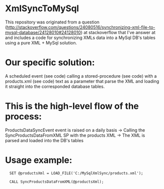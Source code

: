XmlSyncToMySql
==============

This repository was originated from a question (http://stackoverflow.com/questions/24080516/synchronizing-xml-file-to-mysql-database/24128010#24128010) at stackoverflow that I've answer at and includes a code for synchronizing XMLs data into a MySql DB's tables using a pure XML + MySql solution.


Our specific solution:
======================
A scheduled event (see code) calling a stored-procedure (see code) with a products.xml (see code) text as a parameter that parse the XML and loading it straight into the corresponded database tables. 

This is the high-level flow of the process:
============================
ProductsDataSyncEvent event is raised on a daily basis ->
Calling the SyncProductsDataFromXML SP with the products XML ->
The XML is parsed and loaded into the DB's tables

Usage example:
==============
```
  SET @productsXml = LOAD_FILE('C:/MySqlXmlSync/products.xml');
  
  CALL SyncProductsDataFromXML(@productsXml);
```
